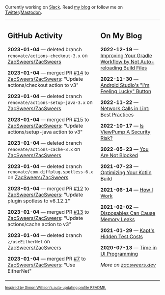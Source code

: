 Currently working on [Slack](https://slack.com/). Read [my blog](https://zacsweers.dev/) or follow me on [Twitter](https://twitter.com/ZacSweers)/[Mastodon](https://hachyderm.io/@ZacSweers).

<table><tr><td valign="top" width="60%">

## GitHub Activity
<!-- githubActivity starts -->
**2023-01-04** — deleted branch `renovate/actions-checkout-3.x` on [ZacSweers/ZacSweers](https://github.com/ZacSweers/ZacSweers)

**2023-01-04** — merged PR [#14](https://github.com/ZacSweers/ZacSweers/pull/14) to [ZacSweers/ZacSweers](https://github.com/ZacSweers/ZacSweers): "Update actions/checkout action to v3"

**2023-01-04** — deleted branch `renovate/actions-setup-java-3.x` on [ZacSweers/ZacSweers](https://github.com/ZacSweers/ZacSweers)

**2023-01-04** — merged PR [#15](https://github.com/ZacSweers/ZacSweers/pull/15) to [ZacSweers/ZacSweers](https://github.com/ZacSweers/ZacSweers): "Update actions/setup-java action to v3"

**2023-01-04** — deleted branch `renovate/actions-cache-3.x` on [ZacSweers/ZacSweers](https://github.com/ZacSweers/ZacSweers)

**2023-01-04** — deleted branch `renovate/com.diffplug.spotless-6.x` on [ZacSweers/ZacSweers](https://github.com/ZacSweers/ZacSweers)

**2023-01-04** — merged PR [#12](https://github.com/ZacSweers/ZacSweers/pull/12) to [ZacSweers/ZacSweers](https://github.com/ZacSweers/ZacSweers): "Update plugin spotless to v6.12.1"

**2023-01-04** — merged PR [#13](https://github.com/ZacSweers/ZacSweers/pull/13) to [ZacSweers/ZacSweers](https://github.com/ZacSweers/ZacSweers): "Update actions/cache action to v3"

**2023-01-04** — deleted branch `z/useEitherNet` on [ZacSweers/ZacSweers](https://github.com/ZacSweers/ZacSweers)

**2023-01-04** — merged PR [#7](https://github.com/ZacSweers/ZacSweers/pull/7) to [ZacSweers/ZacSweers](https://github.com/ZacSweers/ZacSweers): "Use EitherNet"
<!-- githubActivity ends -->
</td><td valign="top" width="40%">

## On My Blog
<!-- blog starts -->
**2022-12-19** — [Improving Your Gradle Workflow by Not Auto-reloading Build Files](https://www.zacsweers.dev/improving-your-workflow-by-not-auto-reloading-build-files/)

**2022-11-30** — [Android Studio's "I'm Feeling Lucky" Button](https://www.zacsweers.dev/android-studios-im-feeling-lucky-button/)

**2022-11-22** — [Network Calls in Lint: Best Practices](https://www.zacsweers.dev/network-calls-in-lint-best-practices/)

**2022-10-17** — [Is ViewPump A Security Risk?](https://www.zacsweers.dev/is-viewpump-a-security-risk/)

**2022-05-23** — [You Are Not Blocked](https://www.zacsweers.dev/you-are-not-blocked/)

**2021-07-23** — [Optimizing Your Kotlin Build](https://www.zacsweers.dev/optimizing-your-kotlin-build/)

**2021-06-14** — [How I Work](https://www.zacsweers.dev/how-i-work/)

**2021-02-02** — [Disposables Can Cause Memory Leaks](https://www.zacsweers.dev/disposables-can-cause-memory-leaks/)

**2021-01-29** — [Kapt's Hidden Test Costs](https://www.zacsweers.dev/kapts-hidden-test-costs/)

**2020-07-13** — [Time in UI Programming](https://www.zacsweers.dev/time-in-ui/)
<!-- blog ends -->
_More on [zacsweers.dev](https://zacsweers.dev/)_
</td></tr></table>

<sub><a href="https://simonwillison.net/2020/Jul/10/self-updating-profile-readme/">Inspired by Simon Willison's auto-updating profile README.</a></sub>